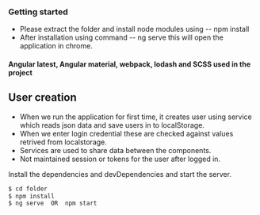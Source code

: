 
### Getting started
- Please extract the folder and install node modules using -- npm install
- After installation using command -- ng serve 
      this will open the application in chrome.
#### Angular latest, Angular material, webpack, lodash and SCSS used in the project

## User creation
- When we run the application for first time, it creates user using service             which reads json data and save users in to localStorage.
- When we enter login credential these are checked against values retrived from localstorage.
- Services are used to share data between the components.
- Not maintained session or tokens for the user after logged in.


Install the dependencies and devDependencies and start the server.

```sh
$ cd folder
$ npm install  
$ ng serve  OR  npm start
```


